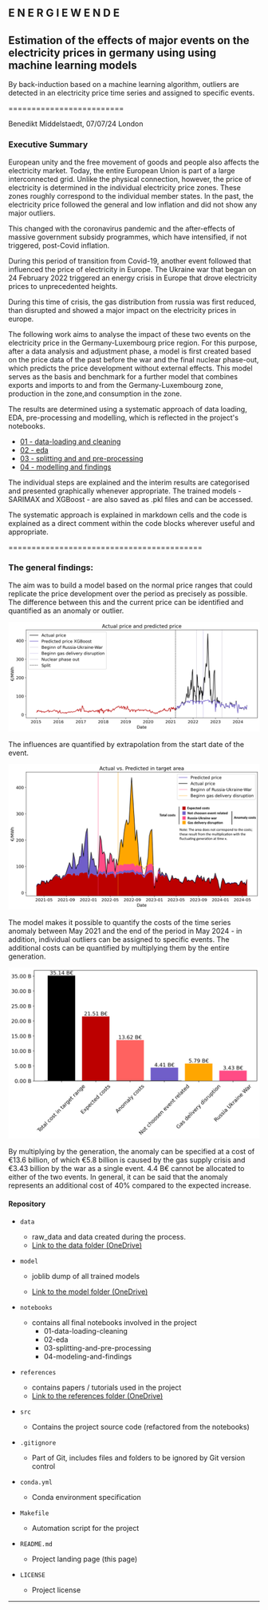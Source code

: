 
## E N E R G I E W E N D E 
## Estimation of the effects of major events on the electricity prices in germany using using machine learning models
By back-induction based on a machine learning algorithm, outliers are
detected in an electricity price time series and assigned to specific events.

=========================

Benedikt Middelstaedt, 07/07/24 London

### Executive Summary

European unity and the free movement of goods and people also affects the electricity market. Today, the entire European Union is part of a large interconnected grid. Unlike the physical connection, however, the price of electricity is determined in the individual electricity price zones. These zones roughly correspond to the individual member states. In the past, the electricity price followed the general and low inflation and did not show any major outliers. 

This changed with the coronavirus pandemic and the after-effects of massive government subsidy programmes, which have intensified, if not triggered, post-Covid inflation. 

During this period of transition from Covid-19, another event followed that influenced the price of electricity in Europe. The Ukraine war that began on 24 February 2022 triggered an energy crisis in Europe that drove electricity prices to unprecedented heights. 

During this time of crisis, the gas distribution from russia was first reduced, than disrupted and showed a major impact on the electricity prices in europe.

The following work aims to analyse the impact of these two events on the electricity price in the Germany-Luxembourg price region. For this purpose, after a data analysis and adjustment phase, a model is first created based on the price data of the past before the war and the final nuclear phase-out, which predicts the price development without external effects. This model serves as the basis and benchmark for a further model that combines  exports and imports to and from the Germany-Luxembourg zone, production in the zone,and consumption in the zone.

The results are determined using a systematic approach of data loading, EDA, pre-processing and modelling, which is reflected in the project's notebooks.

- [01 - data-loading and cleaning](/notebooks/01-data-loading-cleaning.ipynb)
- [02 - eda ](/notebooks/02-eda.ipynb)
- [03 - splitting and and pre-processing](/notebooks/03-splitting-and-pre-processing.ipynb)
- [04 - modelling and findings](/notebooks/04-modelling-and-findings.ipynb)


The individual steps are explained and the interim results are categorised and presented graphically whenever appropriate. The trained models - SARIMAX and XGBoost - are also saved as .pkl files and can be accessed. 

The systematic approach is explained in markdown cells and the code is explained as a direct comment within the code blocks wherever useful and appropriate. 

==========================================
### The general findings:

The aim was to build a model based on the normal price ranges that could replicate the price development over the period as precisely as possible. The difference between this and the current price can be identified and quantified as an anomaly or outlier. 

![model -blue based on train period red to quantify the difference to actual price (black)](/images/image-2.png)

The influences are quantified by extrapolation from the start date of the event.

![events and price anomaly](/images/image-7.png)

The model makes it possible to quantify the costs of the time series anomaly between May 2021 and the end of the period in May 2024 - in addition, individual outliers can be assigned to specific events. The additional costs can be quantified by multiplying them by the entire generation.  

![quantification of price anomaly by multipling with generation](/images/image.png)



By multiplying by the generation, the anomaly can be specified at a cost of €13.6 billion, of which €5.8 billion is caused by the gas supply crisis and €3.43 billion by the war as a single event.  4.4 B€ cannot be allocated to either of the two events. In general, it can be said that the anomaly represents an additional cost of 40% compared to the expected increase. 


#### Repository 



* `data` 
    - raw_data and data created during the process.
    - [Link to the data folder (OneDrive)](https://1drv.ms/f/s!AlBqPKBsBg3Wh7p1-zI-_FRCFurdmw?e=gMH3oz)

* `model`
    - joblib dump of all trained models

    - [Link to the model folder (OneDrive)](https://1drv.ms/f/s!AlBqPKBsBg3Wh9x6n0_NX6k1rj6Ktg?e=xsqDgV)


* `notebooks`
    - contains all final notebooks involved in the project
        - 01-data-loading-cleaning
        - 02-eda
        - 03-splitting-and-pre-processing
        - 04-modeling-and-findings

* `references`
    - contains papers / tutorials used in the project
    - [Link to the references folder (OneDrive)](https://1drv.ms/f/s!AlBqPKBsBg3Wh7pCI6y2y0Dhz39A_Q?e=EvAk45)

* `src`
    - Contains the project source code (refactored from the notebooks)

* `.gitignore`
    - Part of Git, includes files and folders to be ignored by Git version control

* `conda.yml`
    - Conda environment specification

* `Makefile`
    - Automation script for the project

* `README.md`
    - Project landing page (this page)

* `LICENSE`
    - Project license


------------------------------------------------------------------------------